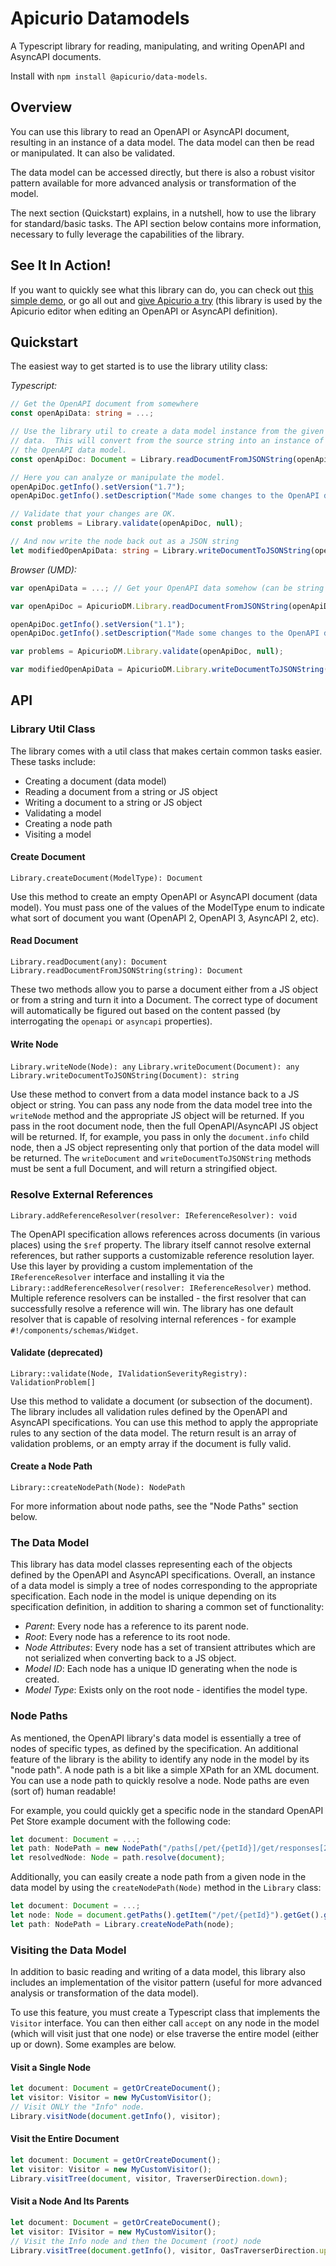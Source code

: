 # Apicurio Datamodels

A Typescript library for reading, manipulating, and writing OpenAPI and AsyncAPI documents.

Install with `npm install @apicurio/data-models`.

## Overview

You can use this library to read an OpenAPI or AsyncAPI document, resulting in an instance
of a data model.  The data model can then be read or manipulated.  It can also be validated.

The data model can be accessed directly, but there is also a robust visitor
pattern available for more advanced analysis or transformation of the model.

The next section (Quickstart) explains, in a nutshell, how to use the library
for standard/basic tasks.  The API section below contains more information,
necessary to fully leverage the capabilities of the library.

## See It In Action!

If you want to quickly see what this library can do, you can check out 
[this simple demo](https://apicurio-data-models-demo.stackblitz.io), or go all out and
[give Apicurio a try](https://www.apicur.io/) (this library is used by the 
Apicurio editor when editing an OpenAPI or AsyncAPI definition).

## Quickstart

The easiest way to get started is to use the library utility class:

_Typescript:_

```Typescript
// Get the OpenAPI document from somewhere
const openApiData: string = ...;

// Use the library util to create a data model instance from the given
// data.  This will convert from the source string into an instance of 
// the OpenAPI data model.
const openApiDoc: Document = Library.readDocumentFromJSONString(openApiData);

// Here you can analyze or manipulate the model.
openApiDoc.getInfo().setVersion("1.7");
openApiDoc.getInfo().setDescription("Made some changes to the OpenAPI document!");

// Validate that your changes are OK.
const problems = Library.validate(openApiDoc, null);

// And now write the node back out as a JSON string
let modifiedOpenApiData: string = Library.writeDocumentToJSONString(openApiDoc);
```

_Browser (UMD):_

```JavaScript
var openApiData = ...; // Get your OpenAPI data somehow (can be string or JS object)

var openApiDoc = ApicurioDM.Library.readDocumentFromJSONString(openApiData);

openApiDoc.getInfo().setVersion("1.1");
openApiDoc.getInfo().setDescription("Made some changes to the OpenAPI document!");

var problems = ApicurioDM.Library.validate(openApiDoc, null);

var modifiedOpenApiData = ApicurioDM.Library.writeDocumentToJSONString(openApiDoc);
```

## API

### Library Util Class

The library comes with a util class that makes certain common tasks easier.
These tasks include:

* Creating a document (data model)
* Reading a document from a string or JS object
* Writing a document to a string or JS object
* Validating a model
* Creating a node path
* Visiting a model

#### Create Document

`Library.createDocument(ModelType): Document`

Use this method to create an empty OpenAPI or AsyncAPI document (data model).  You
must pass one of the values of the ModelType enum to indicate what sort of
document you want (OpenAPI 2, OpenAPI 3, AsyncAPI 2, etc).

#### Read Document

`Library.readDocument(any): Document`
`Library.readDocumentFromJSONString(string): Document`

These two methods allow you to parse a document either from a JS object or from a 
string and turn it into a Document.  The correct type of document will automatically
be figured out based on the content passed (by interrogating the `openapi` or `asyncapi`
properties).

#### Write Node

`Library.writeNode(Node): any`
`Library.writeDocument(Document): any`
`Library.writeDocumentToJSONString(Document): string`

Use these method to convert from a data model instance back to a JS object or
string.  You can pass any node from the data model tree into the `writeNode` method
and the appropriate JS object will be returned.  If you pass in the root document node, then the
full OpenAPI/AsyncAPI JS object will be returned.  If, for example, you pass in only the
`document.info` child node, then a JS object representing only that portion of the
data model will be returned.  The `writeDocument` and `writeDocumentToJSONString` methods must be
sent a full Document, and will return a stringified object.

### Resolve External References

`Library.addReferenceResolver(resolver: IReferenceResolver): void`

The OpenAPI specification allows references across documents (in various places)
using the `$ref` property.  The library itself cannot resolve external references,
but rather supports a customizable reference resolution layer.  Use this layer by
providing a custom implementation of the `IReferenceResolver` interface and 
installing it via the `Library::addReferenceResolver(resolver: IReferenceResolver)`
method.  Multiple reference resolvers can be installed - the first resolver that
can successfully resolve a reference will win.  The library has one default resolver
that is capable of resolving internal references - for example `#!/components/schemas/Widget`.

#### Validate (deprecated)

`Library::validate(Node, IValidationSeverityRegistry): ValidationProblem[]`

Use this method to validate a document (or subsection of the document).  The
library includes all validation rules defined by the OpenAPI and AsyncAPI specifications.
You can use this method to apply the appropriate rules to any section of the
data model.  The return result is an array of validation problems, or an empty
array if the document is fully valid.

#### Create a Node Path

`Library::createNodePath(Node): NodePath`

For more information about node paths, see the "Node Paths" section below.


### The Data Model

This library has data model classes representing each of the objects defined
by the OpenAPI and AsyncAPI specifications.  Overall, an instance of a data model is simply
a tree of nodes corresponding to the appropriate specification.  Each node in the
model is unique depending on its specification definition, in addition to 
sharing a common set of functionality:

* _Parent_: Every node has a reference to its parent node.
* _Root_: Every node has a reference to its root node.
* _Node Attributes_:  Every node has a set of transient attributes which
  are not serialized when converting back to a JS object.
* _Model ID_: Each node has a unique ID generating when the node is created.
* _Model Type_: Exists only on the root node - identifies the model type.


### Node Paths
As mentioned, the OpenAPI library's data model is essentially a tree of nodes
of specific types, as defined by the specification.  An additional feature
of the library is the ability to identify any node in the model by its "node
path".  A node path is a bit like a simple XPath for an XML document.  You
can use a node path to quickly resolve a node.  Node paths are even (sort of)
human readable!

For example, you could quickly get a specific node in the standard OpenAPI
Pet Store example document with the following code:

```Typescript
let document: Document = ...;
let path: NodePath = new NodePath("/paths[/pet/{petId}]/get/responses[200]");
let resolvedNode: Node = path.resolve(document);
```

Additionally, you can easily create a node path from a given node in the 
data model by using the `createNodePath(Node)` method in the 
`Library` class:

```Typescript
let document: Document = ...;
let node: Node = document.getPaths().getItem("/pet/{petId}").getGet().getResponses().getItem("200");
let path: NodePath = Library.createNodePath(node);
```


### Visiting the Data Model

In addition to basic reading and writing of a data model, this library also
includes an implementation of the visitor pattern (useful for more advanced
analysis or transformation of the data model).

To use this feature, you must create a Typescript class that implements the 
`Visitor` interface.  You can then either call `accept` on any node in 
the model (which will visit just that one node) or else traverse the entire 
model (either up or down).  Some examples are below.

#### Visit a Single Node

```Typescript
let document: Document = getOrCreateDocument();
let visitor: Visitor = new MyCustomVisitor();
// Visit ONLY the "Info" node.
Library.visitNode(document.getInfo(), visitor);
```

#### Visit the Entire Document

```Typescript
let document: Document = getOrCreateDocument();
let visitor: Visitor = new MyCustomVisitor();
Library.visitTree(document, visitor, TraverserDirection.down);
```

#### Visit a Node And Its Parents

```Typescript
let document: Document = getOrCreateDocument();
let visitor: IVisitor = new MyCustomVisitor();
// Visit the Info node and then the Document (root) node
Library.visitTree(document.getInfo(), visitor, OasTraverserDirection.up);
```
